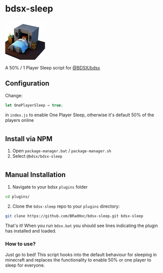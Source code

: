 # bdsx-sleep
![logo](logo-sml.png)

A 50% / 1 Player Sleep script for [@BDSX/bdsx](https://github.com/bdsx/bdsx)
## Configuration

Change:

```js
let OnePlayerSleep = true;
```

in `index.js` to enable One Player Sleep, otherwise it's default 50% of the players online

#
## Install via NPM
1. Open `package-manager.bat` / `package-manager.sh`
2. Select `@bdsx/bdsx-sleep`

#
## Manual Installation
1. Navigate to your bdsx `plugins` folder
```bash
cd plugins/
```

2. Clone the `bdsx-sleep` repo to your `plugins` directory:
```bash
git clone https://github.com/BRadHoc/bdsx-sleep.git bdsx-sleep
```

That's it! When you run `bdsx.bat` you should see lines indicating the plugin has installed and loaded.

### How to use?
Just go to bed! This script hooks into the default behaviour for sleeping in minecraft and replaces the functionality to enable 50% or one player to sleep for everyone.